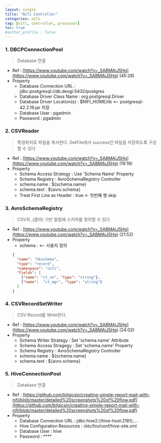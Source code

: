 ```yaml
---
layout: single
title: "Nifi Controller"
categories: nifi
tag: [nifi, controller, processor]
toc: true
#author_profile : false
---
```




### 1. DBCPConnectionPool
> Database 연결

* Ref : [https://www.youtube.com/watch?v=_SABMAiJ5Hg](https://www.youtube.com/watch?v=_SABMAiJ5Hg) (45:28)
* Property
  - Database Connection URL : jdbc:postgresql://db.deogi:5432/postgres
  - Database Driver Class Name : org.postgresql.Driver
  - Database Driver Location(s) : $NIFI_HOME/lib  <-- postgresql-42.2.19.jar 저장
  - Database User : pgadmin
  - Password : pgadmin
  
  
### 2. CSVReader
> 특정위치로 파일을 복사한다. GetFile에서 success인 파일을 저장하도록 구성할 수 있다

* Ref : [https://www.youtube.com/watch?v=_SABMAiJ5Hg](https://www.youtube.com/watch?v=_SABMAiJ5Hg) (19:16)
* Property
  - Schema Access Strategy : Use 'Schema Name' Property
  - Schema Registry : AvroSchemaRegistry Controller
  - schema.name : ${schema.name}
  - schema.text : ${avro.schema}
  - Treat First Line as Header : true <- 첫번째 행 skip
  
  
### 3. AvroSchemaRegistry
> CSV의 ,(콤마) 기반 컬럼에 스키마를 정의할 수 있다

* Ref : [https://www.youtube.com/watch?v=_SABMAiJ5Hg](https://www.youtube.com/watch?v=_SABMAiJ5Hg) (21:52)
* Property
  - schema : <-- 사용자 정의
  ```json
  {
    "name": "hkschema",
    "type": "record",
    "namespace": "nifi",
    "fields": [
      {"name": "ct_no", "type": "string"},
      {"name":  "ct_mgr", "type": "string"}
    ]
  }
  ```



### 4. CSVRecordSetWriter

> CSV Record를 Write한다.

* Ref : [https://www.youtube.com/watch?v=_SABMAiJ5Hg](https://www.youtube.com/watch?v=_SABMAiJ5Hg) (24:02)
* Property
  - Schema Writer Strategy : Set 'schema.name' Attribute
  - Schema Access Stragegy : Set 'schema.name' Property
  - Schema Registry : AvroSchemaRegistry Controller
  - schema.name : ${schema.name}
  - schema.text : ${avro.schema}
  



### 5. HiveConnectionPool
> Database 연결

* Ref : [https://github.com/bilgicsin/creating-simple-report-mail-with-nifi/blob/master/detailed%20screenshots%20of%20flow.pdf](https://github.com/bilgicsin/creating-simple-report-mail-with-nifi/blob/master/detailed%20screenshots%20of%20flow.pdf)
* Property
  - Database Connection URL : jdbc:hive2://hive-host:2181/;...
  - Hive Configuration Resources : /etc/hiv/conf/hive-site.xml
  - Database User : hive
  - Password : ****